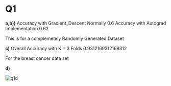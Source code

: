 # Q1
**a,b))**
Accuracy with Gradient_Descent Normally
0.6
Accuracy with Autograd Implementation
0.62

This is for a complemetely Randomly Generated Dataset

**c)**
Overall Accuracy with K = 3 Folds
0.9312169312169312 

For the breast cancer data set

**d)**

![q1d](https://user-images.githubusercontent.com/55022932/115931844-7f790d00-a4a9-11eb-85e4-4fc3e67cebc4.png)

